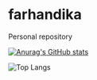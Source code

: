 # farhandika
Personal repository

[![Anurag's GitHub stats](https://github-readme-stats.vercel.app/api?username=Fdika24)](https://github.com/anuraghazra/github-readme-stats)

![Top Langs](https://github-readme-stats.vercel.app/api/top-langs/?username=Fdika24&theme=tokyonight)
